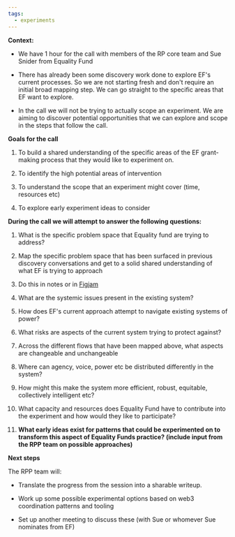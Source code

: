 ```yaml
---
tags:
  - experiments
---
```


**Context:**

- We have 1 hour for the call with members of the RP core team and Sue Snider from Equality Fund

- There has already been some discovery work done to explore EF's current processes. So we are not starting fresh and don't require an initial broad mapping step. We can go straight to the specific areas that EF want to explore. 

- In the call we will not be trying to actually scope an experiment. We are aiming to discover potential opportunities that we can explore and scope in the steps that follow the call.

**Goals for the call**

1. To build a shared understanding of the specific areas of the EF grant-making process that they would like to experiment on. 

2. To identify the high potential areas of intervention 

3. To understand the scope that an experiment might cover (time, resources etc)

4. To explore early experiment ideas to consider

  

**During the call we will attempt to answer the following questions:**

1. What is the specific problem space that Equality fund are trying to address?


1. Map the specific problem space that has been surfaced in previous discovery conversations and get to a solid shared understanding of what EF is trying to approach

2. Do this in notes or in [Figjam](https://www.figma.com/board/ct2DHgl4NjNEyqOadB13ml/Reimagining-Power---Project-Planning?node-id=0-1&t=1GHvXbF6fIbjypeh-1)

3. What are the systemic issues present in the existing system? 

4. How does EF's current approach attempt to navigate existing systems of power?

5. What risks are aspects of the current system trying to protect against?


1. Across the different flows that have been mapped above, what aspects are changeable and unchangeable


1. Where can agency, voice, power etc be distributed differently in the system?

2. How might this make the system more efficient, robust, equitable, collectively intelligent etc?


1. What capacity and resources does Equality Fund have to contribute into the experiment and how would they like to participate?

2. **What early ideas exist for patterns that could be experimented on to transform this aspect of Equality Funds practice?  (include input from the RPP team on possible approaches)**


**Next steps**

The RPP team will:

-  Translate the progress from the session into a sharable writeup. 

- Work up some possible experimental options based on web3 coordination patterns and tooling

- Set up another meeting to discuss these (with Sue or whomever Sue nominates from EF)